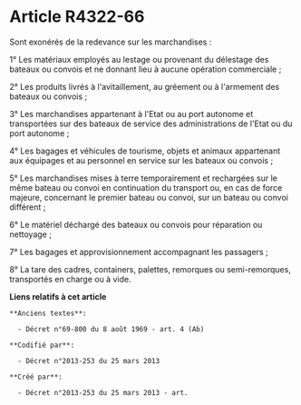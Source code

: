 # Article R4322-66

Sont exonérés de la redevance sur les marchandises :

1° Les matériaux employés au lestage ou provenant du délestage des bateaux ou convois et ne donnant lieu à aucune opération
commerciale ;

2° Les produits livrés à l'avitaillement, au gréement ou à l'armement des bateaux ou convois ;

3° Les marchandises appartenant à l'Etat ou au port autonome et transportées sur des bateaux de service des administrations
de l'Etat ou du port autonome ;

4° Les bagages et véhicules de tourisme, objets et animaux appartenant aux équipages et au personnel en service sur les
bateaux ou convois ;

5° Les marchandises mises à terre temporairement et rechargées sur le même bateau ou convoi en continuation du transport ou,
en cas de force majeure, concernant le premier bateau ou convoi, sur un bateau ou convoi différent ;

6° Le matériel déchargé des bateaux ou convois pour réparation ou nettoyage ;

7° Les bagages et approvisionnement accompagnant les passagers ;

8° La tare des cadres, containers, palettes, remorques ou semi-remorques, transportés en charge ou à vide.

**Liens relatifs à cet article**

	**Anciens textes**:

	  - Décret n°69-800 du 8 août 1969 - art. 4 (Ab)

	**Codifié par**:

	  - Décret n°2013-253 du 25 mars 2013

	**Créé par**:

	  - Décret n°2013-253 du 25 mars 2013 - art.
